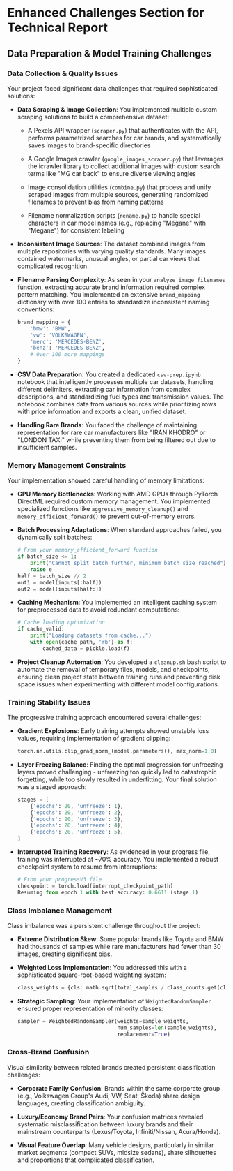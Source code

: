 # Enhanced Challenges Section for Technical Report

## Data Preparation & Model Training Challenges

### Data Collection & Quality Issues

Your project faced significant data challenges that required sophisticated solutions:

- **Data Scraping & Image Collection**: You implemented multiple custom scraping solutions to build a comprehensive dataset:
  
  - A Pexels API wrapper (`scraper.py`) that authenticates with the API, performs parametrized searches for car brands, and systematically saves images to brand-specific directories
  
  - A Google Images crawler (`google_images_scraper.py`) that leverages the icrawler library to collect additional images with custom search terms like "MG car back" to ensure diverse viewing angles
  
  - Image consolidation utilities (`combine.py`) that process and unify scraped images from multiple sources, generating randomized filenames to prevent bias from naming patterns
  
  - Filename normalization scripts (`rename.py`) to handle special characters in car model names (e.g., replacing "Mégane" with "Megane") for consistent labeling

- **Inconsistent Image Sources**: The dataset combined images from multiple repositories with varying quality standards. Many images contained watermarks, unusual angles, or partial car views that complicated recognition.

- **Filename Parsing Complexity**: As seen in your `analyze_image_filenames` function, extracting accurate brand information required complex pattern matching. You implemented an extensive `brand_mapping` dictionary with over 100 entries to standardize inconsistent naming conventions:

  ```python
  brand_mapping = {
      'bmw': 'BMW',
      'vw': 'VOLKSWAGEN',
      'merc': 'MERCEDES-BENZ',
      'benz': 'MERCEDES-BENZ',
      # Over 100 more mappings
  }
  ```

- **CSV Data Preparation**: You created a dedicated `csv-prep.ipynb` notebook that intelligently processes multiple car datasets, handling different delimiters, extracting car information from complex descriptions, and standardizing fuel types and transmission values. The notebook combines data from various sources while prioritizing rows with price information and exports a clean, unified dataset.

- **Handling Rare Brands**: You faced the challenge of maintaining representation for rare car manufacturers like "IRAN KHODRO" or "LONDON TAXI" while preventing them from being filtered out due to insufficient samples.

### Memory Management Constraints

Your implementation showed careful handling of memory limitations:

- **GPU Memory Bottlenecks**: Working with AMD GPUs through PyTorch DirectML required custom memory management. You implemented specialized functions like `aggressive_memory_cleanup()` and `memory_efficient_forward()` to prevent out-of-memory errors.

- **Batch Processing Adaptations**: When standard approaches failed, you dynamically split batches:
  
  ```python
  # From your memory_efficient_forward function
  if batch_size <= 1:
      print("Cannot split batch further, minimum batch size reached")
      raise e
  half = batch_size // 2
  out1 = model(inputs[:half])
  out2 = model(inputs[half:])
  ```

- **Caching Mechanism**: You implemented an intelligent caching system for preprocessed data to avoid redundant computations:

  ```python
  # Cache loading optimization
  if cache_valid:
      print("Loading datasets from cache...")
      with open(cache_path, 'rb') as f:
          cached_data = pickle.load(f)
  ```

- **Project Cleanup Automation**: You developed a `cleanup.sh` bash script to automate the removal of temporary files, models, and checkpoints, ensuring clean project state between training runs and preventing disk space issues when experimenting with different model configurations.

### Training Stability Issues

The progressive training approach encountered several challenges:

- **Gradient Explosions**: Early training attempts showed unstable loss values, requiring implementation of gradient clipping:

  ```python
  torch.nn.utils.clip_grad_norm_(model.parameters(), max_norm=1.0)
  ```

- **Layer Freezing Balance**: Finding the optimal progression for unfreezing layers proved challenging - unfreezing too quickly led to catastrophic forgetting, while too slowly resulted in underfitting. Your final solution was a staged approach:

  ```python
  stages = [
      {'epochs': 20, 'unfreeze': 1},
      {'epochs': 20, 'unfreeze': 2},
      {'epochs': 20, 'unfreeze': 3},
      {'epochs': 20, 'unfreeze': 4},
      {'epochs': 20, 'unfreeze': 5},
  ]
  ```

- **Interrupted Training Recovery**: As evidenced in your progress file, training was interrupted at ~70% accuracy. You implemented a robust checkpoint system to resume from interruptions:

  ```python
  # From your progressV3 file
  checkpoint = torch.load(interrupt_checkpoint_path)
  Resuming from epoch 1 with best accuracy: 0.6611 (stage 1)
  ```

### Class Imbalance Management

Class imbalance was a persistent challenge throughout the project:

- **Extreme Distribution Skew**: Some popular brands like Toyota and BMW had thousands of samples while rare manufacturers had fewer than 30 images, creating significant bias.

- **Weighted Loss Implementation**: You addressed this with a sophisticated square-root-based weighting system:

  ```python
  class_weights = {cls: math.sqrt(total_samples / class_counts.get(cls, 1)) for cls in range(num_classes)}
  ```

- **Strategic Sampling**: Your implementation of `WeightedRandomSampler` ensured proper representation of minority classes:

  ```python
  sampler = WeightedRandomSampler(weights=sample_weights, 
                                  num_samples=len(sample_weights), 
                                  replacement=True)
  ```

### Cross-Brand Confusion

Visual similarity between related brands created persistent classification challenges:

- **Corporate Family Confusion**: Brands within the same corporate group (e.g., Volkswagen Group's Audi, VW, Seat, Škoda) share design languages, creating classification ambiguity.

- **Luxury/Economy Brand Pairs**: Your confusion matrices revealed systematic misclassification between luxury brands and their mainstream counterparts (Lexus/Toyota, Infiniti/Nissan, Acura/Honda).

- **Visual Feature Overlap**: Many vehicle designs, particularly in similar market segments (compact SUVs, midsize sedans), share silhouettes and proportions that complicated classification.
